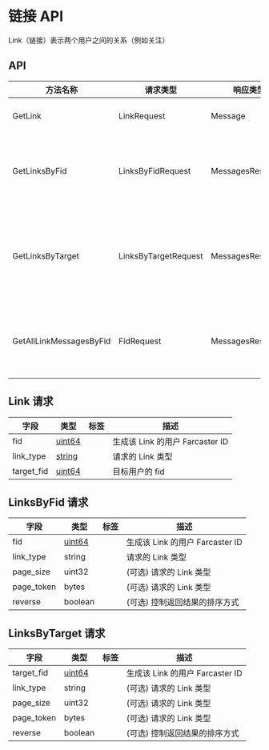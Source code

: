 # 链接 API

Link（链接）表示两个用户之间的关系（例如关注）

## API

| 方法名称                | 请求类型             | 响应类型         | 描述                                          |
| ----------------------- | -------------------- | ---------------- | --------------------------------------------- |
| GetLink                 | LinkRequest          | Message          | 返回特定的 Link                               |
| GetLinksByFid           | LinksByFidRequest    | MessagesResponse | 按时间倒序返回某个 fid 创建的所有 Link        |
| GetLinksByTarget        | LinksByTargetRequest | MessagesResponse | 按时间倒序返回指向某个目标的所有 LinkAdd 消息 |
| GetAllLinkMessagesByFid | FidRequest           | MessagesResponse | 按时间倒序返回某个 fid 创建的所有 Link        |

## Link 请求

| 字段       | 类型        | 标签 | 描述                            |
| ---------- | ----------- | ---- | ------------------------------- |
| fid        | [uint64](#) |      | 生成该 Link 的用户 Farcaster ID |
| link_type  | [string](#) |      | 请求的 Link 类型                |
| target_fid | [uint64](#) |      | 目标用户的 fid                  |

## LinksByFid 请求

| 字段       | 类型        | 标签 | 描述                            |
| ---------- | ----------- | ---- | ------------------------------- |
| fid        | [uint64](#) |      | 生成该 Link 的用户 Farcaster ID |
| link_type  | string      |      | 请求的 Link 类型                |
| page_size  | uint32      |      | (可选) 请求的 Link 类型         |
| page_token | bytes       |      | (可选) 请求的 Link 类型         |
| reverse    | boolean     |      | (可选) 控制返回结果的排序方式   |

## LinksByTarget 请求

| 字段       | 类型        | 标签 | 描述                            |
| ---------- | ----------- | ---- | ------------------------------- |
| target_fid | [uint64](#) |      | 生成该 Link 的用户 Farcaster ID |
| link_type  | string      |      | (可选) 请求的 Link 类型         |
| page_size  | uint32      |      | (可选) 请求的 Link 类型         |
| page_token | bytes       |      | (可选) 请求的 Link 类型         |
| reverse    | boolean     |      | (可选) 控制返回结果的排序方式   |
